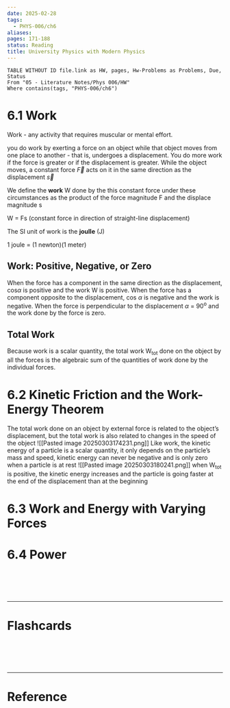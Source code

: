 ```yaml
---
date: 2025-02-28
tags:
  - PHYS-006/ch6
aliases: 
pages: 171-188
status: Reading
title: University Physics with Modern Physics
---
```

```dataview
TABLE WITHOUT ID file.link as HW, pages, Hw-Problems as Problems, Due, Status
From "05 - Literature Notes/Phys 006/HW"
Where contains(tags, "PHYS-006/ch6")
```

# 6.1 Work
Work - any activity that requires muscular or mental effort.

you do work by exerting a force on an object while that object moves from one place to another - that is, undergoes a displacement. You do more work if the force is greater or if the displacement is greater. While the object moves, a constant force $\overrightarrow{F}$ acts on it in the same direction as the displacement $\overrightarrow{s}$ 

We define the **work** W done by the this constant force under these circumstances as the product of the force magnitude F and the displace magnitude s

W = Fs (constant force in direction of straight-line displacement)

The SI unit of work is the **joulle** (J)

1 joule = (1 newton)(1 meter)

## Work: Positive, Negative, or Zero
When the force has a component in the same direction as the displacement, cos$\alpha$  is positive and the work W is positive. When the force has a component opposite to the displacement, cos $\alpha$ is negative and the work is negative. When the force is perpendicular to the displacement $\alpha$ = 90<sup>o</sup> and the work done by the force is zero. 

## Total Work
Because work is a scalar quantity, the total work W<sub>tot</sub> done on the object by all the forces is the algebraic sum of the quantities of work done by the individual forces.

# 6.2 Kinetic Friction and the Work-Energy Theorem
The total work done on an object by external force is related to the object’s displacement, but the total work is also related to changes in the speed of the object
![[Pasted image 20250303174231.png]]
Like work, the kinetic energy of a particle is a scalar quantity, it only depends on the particle’s mass and speed, kinetic energy can never be negative and is only zero when a particle is at rest
![[Pasted image 20250303180241.png]]
when W<sub>tot</sub> is positive, the kinetic energy increases and the particle is going faster at the end of the displacement than at the beginning

# 6.3 Work and Energy with Varying Forces


# 6.4 Power


# ‌
---
# Flashcards


# ‌
---
# Reference
